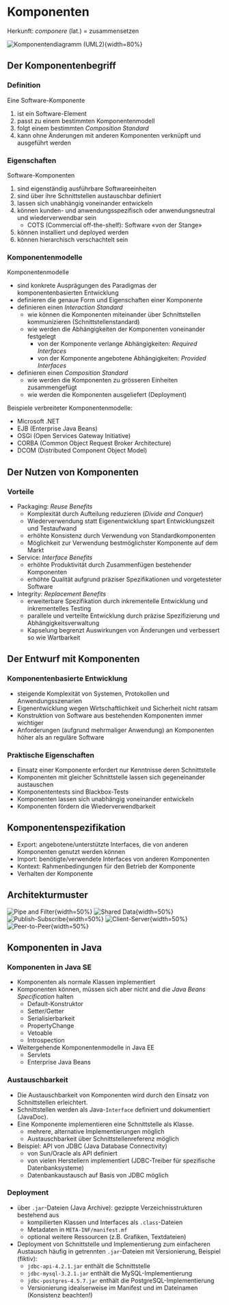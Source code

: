 # Komponenten

Herkunft: _componere_ (lat.) = zusammensetzen

![Komponentendiagramm (UML2)](komponentendiagramm.png){width=80%}

## Der Komponentenbegriff

### Definition

Eine Software-Komponente

1. ist ein Software-Element
2. passt zu einem bestimmten Komponentenmodell
3. folgt einem bestimmten _Composition Standard_
4. kann ohne Änderungen mit anderen Komponenten verknüpft und ausgeführt werden

### Eigenschaften

Software-Komponenten

1. sind eigenständig ausführbare Softwareeinheiten
2. sind über ihre Schnittstellen austauschbar definiert
3. lassen sich unabhängig voneinander entwickeln
4. können kunden- und anwendungsspezifisch oder anwendungsneutral und wiederverwendbar sein
    - COTS (Commercial off-the-shelf): Software «von der Stange»
5. können installiert und deployed werden
5. können hierarchisch verschachtelt sein


### Komponentenmodelle

Komponentenmodelle

- sind konkrete Ausprägungen des Paradigmas der komponentenbasierten Entwicklung
- definieren die genaue Form und Eigenschaften einer Komponente
- definieren einen _Interaction Standard_ 
    - wie können die Komponenten miteinander über Schnittstellen kommunizieren (Schnittstellenstandard)
    - wie werden die Abhängigkeiten der Komponenten voneinander festgelegt
        - von der Komponente verlange Abhängigkeiten: _Required Interfaces_
        - von der Komponente angebotene Abhängigkeiten: _Provided Interfaces_
- definieren einen _Composition Standard_ 
    - wie werden die Komponenten zu grösseren Einheiten zusammengefügt
    - wie werden die Komponenten ausgeliefert (Deployment)

Beispiele verbreiteter Komponentenmodelle:

- Microsoft .NET
- EJB (Enterprise Java Beans)
- OSGi (Open Services Gateway Initiative)
- CORBA (Common Object Request Broker Architecture)
- DCOM (Distributed Component Object Model)

## Der Nutzen von Komponenten

### Vorteile

- Packaging: _Reuse Benefits_
    - Komplexität durch Aufteilung reduzieren (_Divide and Conquer_)
    - Wiederverwendung statt Eigenentwicklung spart Entwicklungszeit und Testaufwand
    - erhöhte Konsistenz durch Verwendung von Standardkomponenten
    - Möglichkeit zur Verwendung bestmöglichster Komponente auf dem Markt
- Service: _Interface Benefits_
    - erhöhte Produktivität durch Zusammenfügen bestehender Komponenten
    - erhöhte Qualität aufgrund präziser Spezifikationen und vorgetesteter Software
- Integrity: _Replacement Benefits_
    - erweiterbare Spezifikation durch inkrementelle Entwicklung und inkrementelles Testing
    - parallele und verteilte Entwicklung durch präzise Spezifizierung und Abhängigkeitsverwaltung
    - Kapselung begrenzt Auswirkungen von Änderungen und verbessert so wie Wartbarkeit

## Der Entwurf mit Komponenten

### Komponentenbasierte Entwicklung

- steigende Komplexität von Systemen, Protokollen und Anwendungsszenarien
- Eigenentwicklung wegen Wirtschaftlichkeit und Sicherheit nicht ratsam
- Konstruktion von Software aus bestehenden Komponenten immer wichtiger
- Anforderungen (aufgrund mehrmaliger Anwendung) an Komponenten höher als an reguläre Software

### Praktische Eigenschaften

- Einsatz einer Komponente erfordert nur Kenntnisse deren Schnittstelle
- Komponenten mit gleicher Schnittstelle lassen sich gegeneinander austauschen
- Komponententests sind Blackbox-Tests
- Komponenten lassen sich unabhängig voneinander entwickeln
- Komponenten fördern die Wiederverwendbarkeit

## Komponentenspezifikation

- Export: angebotene/unterstützte Interfaces, die von anderen Komponenten genutzt werden können
- Import: benötigte/verwendete Interfaces von anderen Komponenten
- Kontext: Rahmenbedingungen für den Betrieb der Komponente
- Verhalten der Komponente

## Architekturmuster

![Pipe and Filter](pipe-and-filter.png){width=50%}
![Shared Data](shared-data.png){width=50%}
![Publish-Subscribe](publish-subscribe.png){width=50%}
![Client-Server](client-server.png){width=50%}
![Peer-to-Peer](peer-to-peer.png){width=50%}

## Komponenten in Java

### Komponenten in Java SE

- Komponenten als normale Klassen implementiert
- Komponenten können, müssen sich aber nicht and die _Java Beans Specification_ halten
    - Default-Konstruktor
    - Setter/Getter
    - Serialisierbarkeit
    - PropertyChange
    - Vetoable
    - Introspection
- Weitergehende Komponentenmodelle in Java EE
    - Servlets
    - Enterprise Java Beans

### Austauschbarkeit

- Die Austauschbarkeit von Komponenten wird durch den Einsatz von Schnittstellen erleichtert.
- Schnittstellen werden als Java-`Interface` definiert und dokumentiert (JavaDoc).
- Eine Komponente implementieren eine Schnittstelle als Klasse.
    - mehrere, alternative Implementierungen möglich
    - Austauschbarkeit über Schnittstellenreferenz möglich
- Beispiel: API von JDBC (Java Database Connectivity)
    - von Sun/Oracle als API definiert
    - von vielen Herstellern implementiert (JDBC-Treiber für spezifische Datenbanksysteme)
    - Datenbankaustausch auf Basis von JDBC möglich

### Deployment

- über `.jar`-Dateien (Java Archive): gezippte Verzeichnisstrukturen bestehend aus
    - kompilierten Klassen und Interfaces als `.class`-Dateien
    - Metadaten in `META-INF/manifest.mf`
    - optional weitere Ressourcen (z.B. Grafiken, Textdateien)
- Deployment von Schnittstelle und Implementierung zum einfacheren Austausch häufig in getrennten `.jar`-Dateien mit Versionierung, Beispiel (fiktiv):
    - `jdbc-api-4.2.1.jar` enthält die Schnittstelle
    - `jdbc-mysql-3.2.1.jar` enthält die MySQL-Implementierung
    - `jdbc-postgres-4.5.7.jar` enthält die PostgreSQL-Implementierung
    - Versionierung idealserweise im Manifest und im Dateinamen (Konsistenz beachten!)
